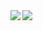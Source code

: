 <a href="https://github.com/machamp0714">
  <img align="left" src="https://github-readme-stats.vercel.app/api?username=machamp0714&count_private=true&show_icons=true" />
</a>
<a href="https://github.com/machamp0714">
  <img align="left" src="https://github-readme-stats.vercel.app/api/top-langs/?username=machamp0714" />
</a>